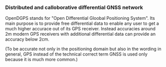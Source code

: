 ### Distributed and calloborative differential GNSS network

OpenDGPS stands for "Open Differential Gloobal Positioning System". Its main purpose is to provide free differential data to enable any user to get a much higher accurace out of its GPS receiver. Instead accuracies around 2m modern GPS receivers with additional differential data can provide an accuracy below 2cm.

(To be accurate not only in the positioning domain but also in the wording in general, GPS instead of the technical correct term GNSS is used only because it is much more common.) 
<!--
**OpenDGPS/OpenDGPS** is a ✨ _special_ ✨ repository because its `README.md` (this file) appears on your GitHub profile.

Here are some ideas to get you started:

- 🔭 I’m currently working on ...
- 🌱 I’m currently learning ...
- 👯 I’m looking to collaborate on ...
- 🤔 I’m looking for help with ...
- 💬 Ask me about ...
- 📫 How to reach me: ...
- 😄 Pronouns: ...
- ⚡ Fun fact: ...
-->
